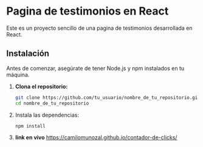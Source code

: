 # Pagina de testimonios en React

Este es un proyecto sencillo de una pagina de testimonios desarrollada en React.

## Instalación

Antes de comenzar, asegúrate de tener Node.js y npm instalados en tu máquina.

1. **Clona el repositorio:**

   ```bash
   git clone https://github.com/tu_usuario/nombre_de_tu_repositorio.git
   cd nombre_de_tu_repositorio
   ```
   
2. Instala las dependencias:
    ```
   npm install
    ```
   

3. **link en vivo**
   https://camilomunozal.github.io/contador-de-clicks/

